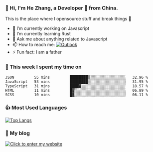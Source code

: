 ### 👋 Hi, I'm He Zhang, a Developer 🚀 from China.

This is the place where I opensource stuff and break things :rofl:

- 🔭  I’m currently working on Javascript
- 🌱  I’m currently learning Rust
- 💬  Ask me about anything related to Javascript
- 📫  How to reach me: [![Outlook](https://img.shields.io/badge/-Outlook-0078D4?style=flat&logo=Microsoft-Outlook&logoColor=white)](mailto:zhanghecool@outlook.com)
- ⚡  Fun fact: I am a father

### 💪 This week I spent my time on 
<!--START_SECTION:waka-->
```text
JSON         55 mins         ████████▒░░░░░░░░░░░░░░░░   32.96 % 
JavaScript   53 mins         ████████░░░░░░░░░░░░░░░░░   31.95 % 
TypeScript   31 mins         ████▓░░░░░░░░░░░░░░░░░░░░   18.57 % 
HTML         11 mins         █▓░░░░░░░░░░░░░░░░░░░░░░░   06.89 % 
SCSS         10 mins         █▓░░░░░░░░░░░░░░░░░░░░░░░   06.11 % 
```
<!--END_SECTION:waka-->

### 👍 Most Used Languages
[![Top Langs](https://github-readme-stats.vercel.app/api/top-langs/?username=zhanghecool&layout=compact)](https://zhanghe.cool)

### 🌈 My blog 
[![Click to enter my website](https://cdn.jsdelivr.net/gh/zhanghecool/assets/images/gif/zhanghecools.gif)](https://zhanghe.cool)
